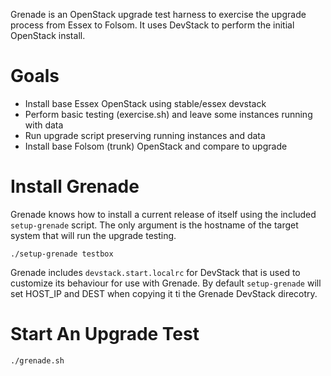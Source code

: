 Grenade is an OpenStack upgrade test harness to exercise the
upgrade process from Essex to Folsom.  It uses DevStack to perform
the initial OpenStack install.

# Goals

* Install base Essex OpenStack using stable/essex devstack
* Perform basic testing (exercise.sh) and leave some instances running with data
* Run upgrade script preserving running instances and data
* Install base Folsom (trunk) OpenStack and compare to upgrade


# Install Grenade

Grenade knows how to install a current release of itself using the included
``setup-grenade`` script.  The only argument is the hostname of the target
system that will run the upgrade testing.

    ./setup-grenade testbox

Grenade includes ``devstack.start.localrc`` for DevStack that is used to
customize its behaviour for use with Grenade.  By default ``setup-grenade``
will set HOST_IP and DEST when copying it ti the Grenade DevStack direcotry.


# Start An Upgrade Test

    ./grenade.sh
